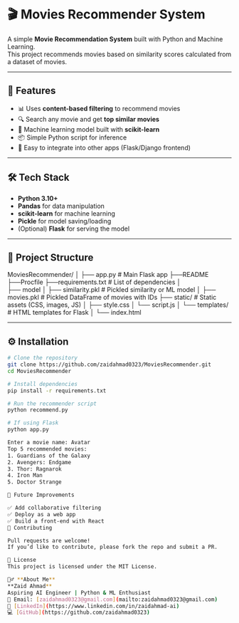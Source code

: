 # 🎬 Movies Recommender System

A simple **Movie Recommendation System** built with Python and Machine Learning.  
This project recommends movies based on similarity scores calculated from a dataset of movies.  

---

## 🚀 Features
- 📊 Uses **content-based filtering** to recommend movies  
- 🔍 Search any movie and get **top similar movies**  
- 🧠 Machine learning model built with **scikit-learn**  
- 📦 Simple Python script for inference  
- 🔗 Easy to integrate into other apps (Flask/Django frontend)

---

## 🛠️ Tech Stack
- **Python 3.10+**
- **Pandas** for data manipulation
- **scikit-learn** for machine learning
- **Pickle** for model saving/loading
- (Optional) **Flask** for serving the model

---

## 📂 Project Structure
MoviesRecommender/
│
├── app.py                          # Main Flask app
├──README
├──Procfile
├──requirements.txt                 # List of dependencies
│                       
├── model
│   ├── similarity.pkl               # Pickled similarity or ML model
│   ├── movies.pkl                   # Pickled DataFrame of movies with IDs
├── static/                          # Static assets (CSS, images, JS)
│   ├── style.css
│   └── script.js
│
└── templates/                       # HTML templates for Flask
│    └── index.html

---

## ⚙️ Installation
```bash
# Clone the repository
git clone https://github.com/zaidahmad0323/MoviesRecommender.git
cd MoviesRecommender

# Install dependencies
pip install -r requirements.txt

# Run the recommender script
python recommend.py

# If using Flask
python app.py

Enter a movie name: Avatar
Top 5 recommended movies:
1. Guardians of the Galaxy
2. Avengers: Endgame
3. Thor: Ragnarok
4. Iron Man
5. Doctor Strange

🔮 Future Improvements

✅ Add collaborative filtering
✅ Deploy as a web app
✅ Build a front-end with React
🤝 Contributing

Pull requests are welcome!
If you’d like to contribute, please fork the repo and submit a PR.

📜 License
This project is licensed under the MIT License.

🙋‍♂️ **About Me**  
**Zaid Ahmad**  
Aspiring AI Engineer | Python & ML Enthusiast  
📧 Email: [zaidahmad0323@gmail.com](mailto:zaidahmad0323@gmail.com)  
🔗 [LinkedIn](https://www.linkedin.com/in/zaidahmad-ai)  
💻 [GitHub](https://github.com/zaidahmad0323)
